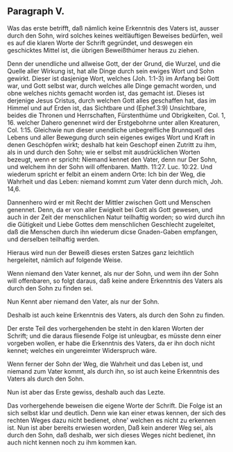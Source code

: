 <!-- Seite 57 -->

Paragraph V.
------------

Was das erste betrifft, daß nämlich keine
Erkenntnis des Vaters ist, ausser durch den
Sohn, wird solches keines weitläuftigen Beweises
bedürfen, weil es auf die klaren Worte der Schrift
gegründet, und deswegen ein geschicktes Mittel ist, die
übrigen Beweißthúmer heraus zu ziehen.

Denn der unendliche und allweise Gott, der der
Grund, die Wurzel, und die Quelle aller Wirkung
ist, hat alle Dinge durch sein ewiges Wort und
Sohn gewirkt. Dieser ist dasjenige Wort, welches (Joh. 1:1-3)
im Anfang bei Gott war, und Gott selbst war,
durch welches alle Dinge gemacht worden, und
obne welches nichts gemacht worden ist, das gemacht
ist. Dieses ist derjenige Jesus Cristus,
durch welchen Gott alles geschaffen hat, das im
Himmel und auf Erden ist, das Sichtbare und (Ephef.3:9)
Unsichtbare, beides die Thronen und Herrschaften,
Fürstenthüme und Obrigkeiten, Col. 1, 16.
welcher Dahero genennet wird der Erstgebohrne unter
allen Kreaturen, Col. 1:15. Gleichwie nun dieser
unendliche unbegreifliche Brunnquell des Lebens und
aller Bewegung durch sein eigenes ewiges Wort und
Kraft in denen Geschöpfen wirkt; deshalb hat kein Geschopf
einen Zutritt zu ihm, als in und durch den Sohn;
wie er selbst mit ausdrücklichen Worten bezeugt, wenn
er spricht: Niemand kennet den Vater, denn nur
Der Sohn, und welchem ihn der Sohn will offenbaren.
Matth. 11:27. Luc. 10:22. Und wiederum
spricht er felbit an einem andern Orte: Ich bin der
Weg, die Wahrheit und das Leben: niemand
kommt zum Vater denn durch mich, Joh. 14,6.

Dannenhero wird er mit Recht der Mittler zwischen
Gott und Menschen genennet. Denn, da<!-- Seite 58,  content-0072.xml -->
er von aller Ewigkeit bei Gott als Gott gewesen,
und auch in der Zeit der menschlichen Natur teilhaftig
worden; so wird durch ihn die Gütigkeit und Liebe
Gottes dem menschlichen Geschlecht zugeleitet, daß
die Menschen durch ihn wiederum dicse Gnaden-Gaben
empfangen, und derselben teilhaftig werden.

Hieraus wird nun der Beweiß dieses ersten Satzes
ganz leichtlich hergeleitet, nämlich auf folgende Weise.

Wenn niemand den Vater kennet, als nur der
Sohn, und wem ihn der Sohn will offenbaren, so
folgt daraus, daß keine andere Erkenntnis des Vaters
als durch den Sohn zu finden sei.

Nun Kennt aber niemand den Vater, als nur der Sohn.

Deshalb
 ist auch keine Erkenntnis des Vaters,
als durch den Sohn zu finden.

Der erste Teil des vorhergehenden be steht in den
klaren Worten der Schrift; und die daraus fliesende
Folge ist unleugbar, es müsste denn einer vorgeben wollen,
er habe die Erkenntnis des Vaters, da er ihn doch nicht
kennet; welches ein ungereimter Widerspruch
wäre.

Wenn ferner der Sohn der Weg, die Wahrheit
und das Leben ist, und niemand zum Vater kommt,
als durch ihn, so ist auch keine Erkenntnis des Vaters
als durch den Sohn.

Nun ist aber das Erste gewiss, deshalb auch das Lezte.

Das vorhergehende beweisen die eigene Worte der
Schrift. Die Folge ist an sich selbst klar und deutlich.
Denn wie kan einer etwas kennen, der sich des rechten
Weges dazu nicht bedienet, ohne' welchen es nicht zu
erkennen ist. Nun ist aber bereits erwiesen worden,
Daß kein anderer Weg sei, als durch den Sohn, daß
deshalb, wer sich dieses Weges nicht bedienet, ihn auch
nicht kennen noch zu ihm kommen kan.<!-- Seite 59 -->

